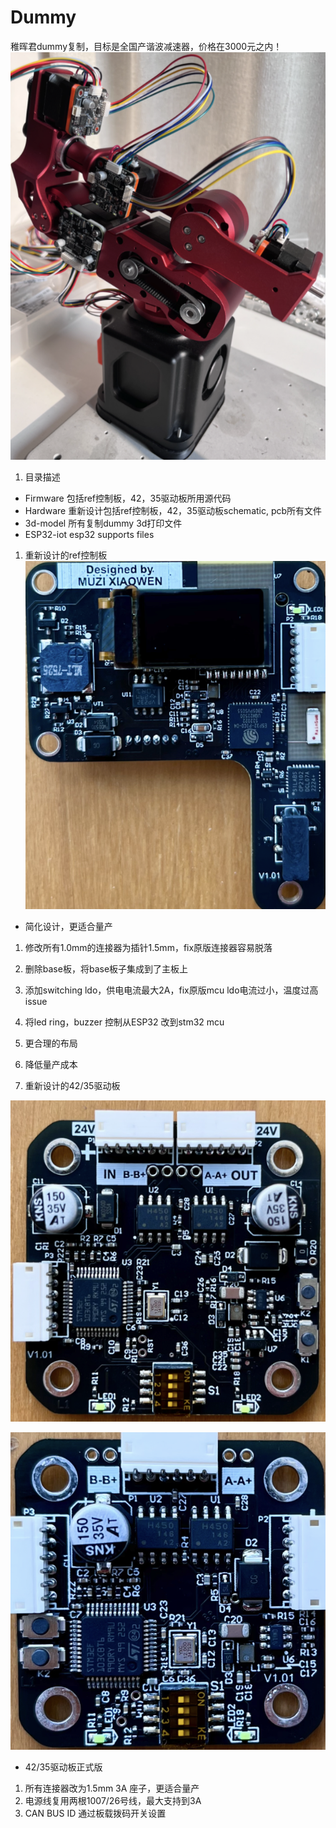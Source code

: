 # Dummy
稚晖君dummy复制，目标是全国产谐波减速器，价格在3000元之内！
![输入图片说明](images/dummy_cnc.png)
1. 目录描述
- Firmware 包括ref控制板，42，35驱动板所用源代码
- Hardware 重新设计包括ref控制板，42，35驱动板schematic, pcb所有文件
- 3d-model 所有复制dummy 3d打印文件
- ESP32-iot esp32 supports files

1. 重新设计的ref控制板
![输入图片说明](images/ref.png)
- 简化设计，更适合量产
1. 修改所有1.0mm的连接器为插针1.5mm，fix原版连接器容易脱落
1. 删除base板，将base板子集成到了主板上
1. 添加switching ldo，供电电流最大2A，fix原版mcu ldo电流过小，温度过高issue
1. 将led ring，buzzer 控制从ESP32 改到stm32 mcu
1. 更合理的布局
1. 降低量产成本

1. 重新设计的42/35驱动板

![输入图片说明](images/42-driver.png)

![输入图片说明](images/35-driver.png)
- 42/35驱动板正式版
1. 所有连接器改为1.5mm 3A 座子，更适合量产
1. 电源线复用两根1007/26号线，最大支持到3A
1. CAN BUS ID 通过板载拨码开关设置
